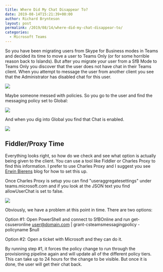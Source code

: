 ```yaml
---
title: Where Did My Chat Disappear To?
date: 2019-08-14T15:21:39+00:00
author: Richard Brynteson
layout: post
permalink: /2019/08/14/where-did-my-chat-disappear-to/
categories:
  - Microsoft Teams
---
```


So you have been migrating users from Skype for Business modes in Teams and decided its time to move a user to Teams Only (or for some horrible reason back to Islands).  But after you migrate your user from a SfB Mode to Teams Only you discover that the user does not have chat in their Teams client.  When you attempt to message the user from another client you see that the Administrator has disabled chat for this user.

<img src="https://theargylemvp.com/assets/images/082301.png" />

Maybe someone messed with policies.  So you go to the user and find the messaging policy set to Global:

<img src="https://theargylemvp.com/assets/images/082302.png" />

And when you dig into Global you find that Chat is enabled.

<img src="https://theargylemvp.com/assets/images/082303.png" />

## Fiddler/Proxy Time

Everything looks right, so how do we check and see what option is actually being given to the client.  You can use a tool like Fiddler or Charles Proxy to find this information.  I  prefer to use Charles Proxy and I suggest you see [Erwin Bierens](https://erwinbierens.com/setup-charles-proxy-for-microsoft-teams/) blog for how to set this up.

Once Charles Proxy is setup you can find "useraggregatesettings" under teams.microsoft.com and if you look at the JSON text you find allowUserChat is set to false. 

<img src="https://theargylemvp.com/assets/images/082304.png" />

Obviously, we have a problem at this point in time.  There are two options:

Option #1: Open PowerShell and connect to SfBOnline and run get-csuseronline user@domain.com | grant-csteamsmessagingpolicy -policyname $null

Option #2: Open a ticket with Microsoft and they can do it.

By running step #1, it forces the policy change to run through the provisioning pipeline again and will update all of the different policy tiers.  This can take up to 24 hours for the change to be visible.  But once it is done, the user will get their chat back.